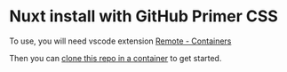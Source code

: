 # Nuxt install with GitHub Primer CSS

To use, you will need vscode extension [Remote - Containers](https://marketplace.visualstudio.com/items?itemName=ms-vscode-remote.remote-containers)

Then you can [clone this repo in a container](https://code.visualstudio.com/docs/remote/containers-tutorial) to get started.
